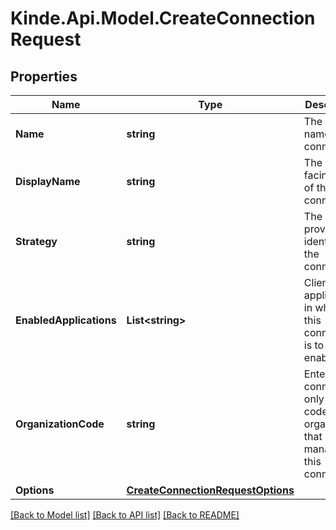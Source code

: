 # Kinde.Api.Model.CreateConnectionRequest

## Properties

Name | Type | Description | Notes
------------ | ------------- | ------------- | -------------
**Name** | **string** | The internal name of the connection. | [optional] 
**DisplayName** | **string** | The public facing name of the connection. | [optional] 
**Strategy** | **string** | The identity provider identifier for the connection. | [optional] 
**EnabledApplications** | **List&lt;string&gt;** | Client IDs of applications in which this connection is to be enabled. | [optional] 
**OrganizationCode** | **string** | Enterprise connections only - the code for organization that manages this connection. | [optional] 
**Options** | [**CreateConnectionRequestOptions**](CreateConnectionRequestOptions.md) |  | [optional] 

[[Back to Model list]](../README.md#documentation-for-models) [[Back to API list]](../README.md#documentation-for-api-endpoints) [[Back to README]](../README.md)

